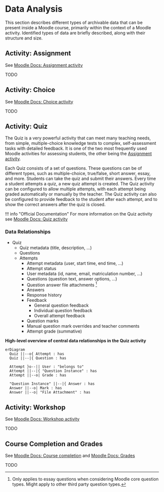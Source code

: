 # Data Analysis

This section describes different types of archivable data that can be present inside a Moodle course, primarily within
the context of a Moodle activity. Identified types of data are briefly described, along with their structure and size.


## Activity: Assignment

See [Moodle Docs: Assignment activity](https://docs.moodle.org/en/Assignment_activity)

TODO


## Activity: Choice

See [Moodle Docs: Choice activity](https://docs.moodle.org/en/Choice_activity)

TODO


## Activity: Quiz

The Quiz is a very powerful activity that can meet many teaching needs, from simple, multiple-choice knowledge tests to
complex, self-assessment tasks with detailed feedback. It is one of the two most frequently used Moodle activities for
assessing students, the other being the [Assignment activity](#activity-assignment).

Each Quiz consists of a set of questions. These questions can be of different types, such as multiple-choice, true/false,
short answer, essay, and more. Students can take the quiz and submit their answers. Every time a student attempts a quiz,
a new quiz attempt is created. The Quiz activity can be configured to allow multiple attempts, with each attempt being
graded automatically or manually by the teacher. The Quiz activity can also be configured to provide feedback to the
student after each attempt, and to show the correct answers after the quiz is closed.

!!! info "Official Documentation"
    For more information on the Quiz activity see [Moodle Docs: Quiz activity](https://docs.moodle.org/en/Quiz_activity)

### Data Relationships
- Quiz
    - Quiz metadata (title, description, ...)
    - Questions
    - Attempts
        - Attempt metadata (user, start time, end time, ...)
        - Attempt status
        - User metadata (id, name, email, matriculation number, ...)
        - Questions (question text, answer options, ...)
        - Question answer file attachments [^1]
        - Answers
        - Response history
        - Feedback
            - General question feedback
            - Individual question feedback
            - Overall attempt feedback
        - Question marks
        - Manual question mark overrides and teacher comments
        - Attempt grade (summative)

[^1]: Only applies to essay questions when considering Moodle core question types. Might apply to other third party
question types.


**High-level overview of central data relationships in the Quiz activity**
```mermaid
erDiagram
  Quiz ||--o{ Attempt : has
  Quiz ||--|{ Question : has

  Attempt }o--|| User : "belongs to"
  Attempt ||--|{ "Question Instance" : has
  Attempt ||--o| Grade : has
 
  "Question Instance" ||--|{ Answer : has
  Answer ||--o| Mark : has
  Answer ||--o| "File Attachment" : has
```


## Activity: Workshop

See [Moodle Docs: Workshop activity](https://docs.moodle.org/en/Workshop_activity)

TODO


## Course Completion and Grades

See [Moodle Docs: Course completion](https://docs.moodle.org/en/Course_completion) and
[Moodle Docs: Grades](https://docs.moodle.org/en/Grade)

TODO
